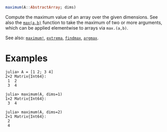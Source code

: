 ```julia
maximum(A::AbstractArray; dims)
```

Compute the maximum value of an array over the given dimensions. See also the [`max(a,b)`](@ref) function to take the maximum of two or more arguments, which can be applied elementwise to arrays via `max.(a,b)`.

See also: [`maximum!`](@ref), [`extrema`](@ref), [`findmax`](@ref), [`argmax`](@ref).

# Examples

```jldoctest
julia> A = [1 2; 3 4]
2×2 Matrix{Int64}:
 1  2
 3  4

julia> maximum(A, dims=1)
1×2 Matrix{Int64}:
 3  4

julia> maximum(A, dims=2)
2×1 Matrix{Int64}:
 2
 4
```
